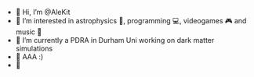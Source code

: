 - 👋 Hi, I’m @AleKit
- 👀 I’m interested in astrophysics 🌌, programming 💻, videogames 🎮 and music 🎵
- 🌱 I’m currently a PDRA in Durham Uni working on dark matter simulations
- 💞️ AAA :)
- 🍰

<!---
AleKit/AleKit is a ✨ special ✨ repository because its `README.md` (this file) appears on your GitHub profile.
You can click the Preview link to take a look at your changes.
- 📫 How to reach me ...
--->
